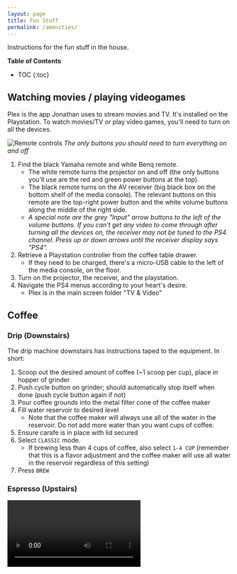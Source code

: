 ```yaml
---
layout: page
title: Fun Stuff
permalink: /amenities/
---
```


Instructions for the fun stuff in the house.

**Table of Contents**
* TOC
{:toc}

## Watching movies / playing videogames
Plex is the app Jonathan uses to stream movies and TV. It's installed on the Playstation. To watch movies/TV or play video games, you'll need to turn on all the devices.

![Remote controls](assets/images/remoteControls.png)
*The only buttons you should need to turn everything on and off*

1. Find the black Yamaha remote and white Benq remote.
    - The white remote turns the projector on and off (the only buttons you'll use are the red and green power buttons at the top).
    - The black remote turns on the AV receiver (big black box on the bottom shelf of the media console). The relevant buttons on this remote are the top-right power button and the white volume buttons along the middle of the right side.
    - *A special note are the grey "Input" arrow buttons to the left of the volume buttons. If you can't get any video to come through after turning all the devices on, the receiver may not be tuned to the PS4 channel. Press up or down arrows until the receiver display says "PS4".*
2. Retrieve a Playstation controller from the coffee table drawer.
    - If they need to be charged, there's a micro-USB cable to the left of the media console, on the floor.
3. Turn on the projector, the receiver, and the playstation.
4. Navigate the PS4 menus according to your heart's desire.
    - Plex is in the main screen folder "TV & Video"

## Coffee
### Drip (Downstairs)
The drip machine downstairs has instructions taped to the equipment. In short:
1. Scoop out the desired amount of coffee (~1 scoop per cup), place in hopper of grinder
2. Push cycle button on grinder; should automatically stop itself when done (push cycle button again if not)
3. Pour coffee grounds into the metal filter cone of the coffee maker
4. Fill water reservoir to desired level
    - Note that the coffee maker will always use all of the water in the reservoir. Do not add more water than you want cups of coffee.
5. Ensure carafe is in place with lid secured
6. Select `CLASSIC` mode.
    - If brewing less than 4 cups of coffee, also select `1-4 CUP` (remember that this is a flavor adjustment and the coffee maker will use all water in the reservoir regardless of this setting)
7. Press `BREW`

### Espresso (Upstairs)
<video src="/buttercare-for-her/assets/videos/makingEspresso.mp4">

## Gym
Feel free to use the exercise equipment. We have a power rack with a bench, a rowing machine, and dumbbells.

## Bike Pump
We have an electric bike pump on the floor near the trash can in the gym (right next to the door). Turn it on, adjust the display to the desired PSI, attach it to your tires, and hold the trigger until it stops itself.
